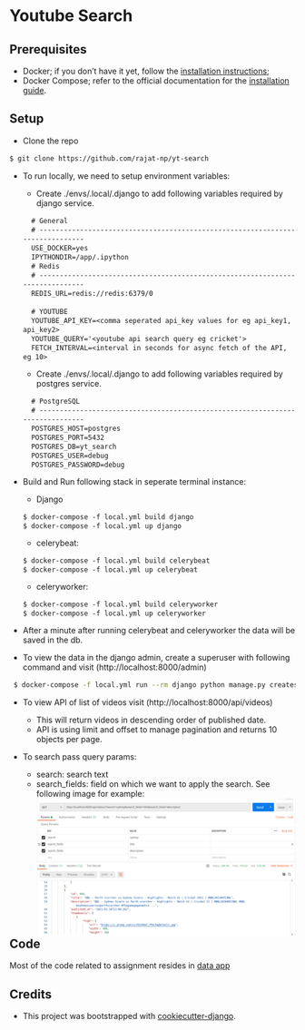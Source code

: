 # Youtube Search

## Prerequisites

- Docker; if you don’t have it yet, follow the [installation instructions](https://docs.docker.com/install/#supported-platforms);
- Docker Compose; refer to the official documentation for the [installation guide](https://docs.docker.com/compose/install/).

## Setup

- Clone the repo
```bash
$ git clone https://github.com/rajat-np/yt-search
```

- To run locally, we need to setup environment variables:
  - Create ./envs/.local/.django to add following variables required by django service.
  ```
    # General
    # ------------------------------------------------------------------------------
    USE_DOCKER=yes
    IPYTHONDIR=/app/.ipython
    # Redis
    # ------------------------------------------------------------------------------
    REDIS_URL=redis://redis:6379/0

    # YOUTUBE
    YOUTUBE_API_KEY=<comma seperated api_key values for eg api_key1, api_key2>
    YOUTUBE_QUERY='<youtube api search query eg cricket'>
    FETCH_INTERVAL=<interval in seconds for async fetch of the API, eg 10>
  ```
  - Create ./envs/.local/.django to add following variables required by postgres service.
  ```
    # PostgreSQL
    # ------------------------------------------------------------------------------
    POSTGRES_HOST=postgres
    POSTGRES_PORT=5432
    POSTGRES_DB=yt_search
    POSTGRES_USER=debug
    POSTGRES_PASSWORD=debug

  ```

- Build and Run following stack in seperate terminal instance:
  - Django
  ```
  $ docker-compose -f local.yml build django
  $ docker-compose -f local.yml up django
  ```

  - celerybeat:
  ```
  $ docker-compose -f local.yml build celerybeat
  $ docker-compose -f local.yml up celerybeat
  ```

  - celeryworker:
  ```
  $ docker-compose -f local.yml build celeryworker
  $ docker-compose -f local.yml up celeryworker
  ```

- After a minute after running celerybeat and celeryworker the data will be saved in the db.

- To view the data in the django admin, create a superuser with following command and visit (http://localhost:8000/admin)

``` bash
 $ docker-compose -f local.yml run --rm django python manage.py createsuperuser
```
- To view API of list of videos visit (http://localhost:8000/api/videos)
  - This will return videos in descending order of published date.
  - API is using limit and offset to manage pagination and returns 10 objects per page.

- To search pass query params:
  - search: search text
  - search_fields: field on which we want to apply the search. See following image for example:
  <img src="./screenshots/search_params.png"
     alt="Search request example"
     style="float: left; margin-right: 10px;" />

## Code

Most of the code related to assignment resides in [data app](https://github.com/rajat-np/yt-search/tree/main/data)

## Credits

- This project was bootstrapped with [cookiecutter-django](https://github.com/pydanny/cookiecutter-django).
